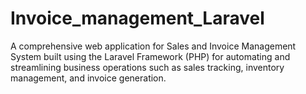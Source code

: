 # Invoice_management_Laravel
A comprehensive web application for Sales and Invoice Management System built using the Laravel Framework (PHP) for automating and streamlining business operations such as sales tracking, inventory management, and invoice generation.
